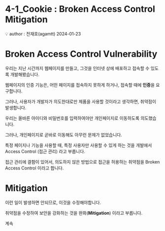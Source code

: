 # 4-1_Cookie : Broken Access Control Mitigation

<aside>
💡 author : 전재호(agamtt) 2024-01-23

</aside>

# Broken Access Control Vulnerability

우리는 지난 시간까지 웹페이지를 만들고, 그것을 인터넷 상에 배포하고 접속할 수 있도록 개발해봤습니다.

웹페이지의 인증 기능은, 어떤 페이지를 접속하지 못하게 하거나, 접속할 때에 **인증**을 요구합니다.

그러나, 사용자가 개발자가 의도한대로만 제품을 사용할 것이라고 생각하면, 취약점이 발생합니다.

우리는 올바른 아이디와 비밀번호를 입력하여야만 개인페이지로 이동하도록 의도했습니다.

그러나, 개인페이지로 곧바로 이동해도 아무런 문제가 없었습니다.

특정 페이지나 기능을 사용할 때, 특정 사용자만 사용할 수 있게 하는 것을 개발에서 Access Control (접근 관리) 라고 부릅니다.

접근 관리에 결함이 있어서, 의도하지 않은 방법으로 접근을 허용하는 취약점을 Broken Access Control 이라고 합니다.

# Mitigation

이런 일이 발생하면 안되므로, 이것을 수정해야합니다.

취약점을 수정하여 보안을 강화하는 것을 완화(**Mitigation**) 이라고 부릅니다.

계속